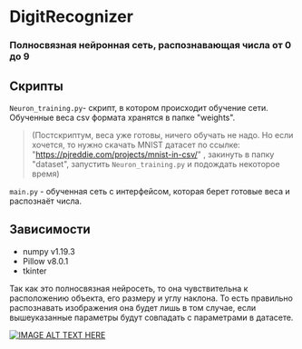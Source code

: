 # DigitRecognizer

### Полносвязная нейронная сеть, распознавающая числа от 0 до 9

## Скрипты

`Neuron_training.py`- скрипт, в котором происходит обучение сети. Обученные веса csv формата хранятся в папке "weights".

>(Постскриптум, веса уже готовы, ничего обучать не надо. Но если хочется, то нужно скачать MNIST датасет по ссылке: "https://pjreddie.com/projects/mnist-in-csv/"
>, закинуть в папку "dataset", запустить `Neuron_training.py` и подождать некоторое время)

`main.py` - обученная сеть с интерфейсом, которая берет готовые веса и распознаёт числа. 

## Зависимости
* numpy   v1.19.3
* Pillow  v8.0.1
* tkinter

Так как это полносвязная нейросеть, то она чувствительна к расположению объекта, его размеру и углу наклона. То есть правильно распознавать изображения она будет лишь в том случае, если вышеуказанные параметры будут совпадать с параметрами в датасете.

[![IMAGE ALT TEXT HERE](https://img.youtube.com/vi/https://youtu.be/qnwWK3zlI8Q/0.jpg)](https://www.youtube.com/watch?v=https://youtu.be/qnwWK3zlI8Q)
